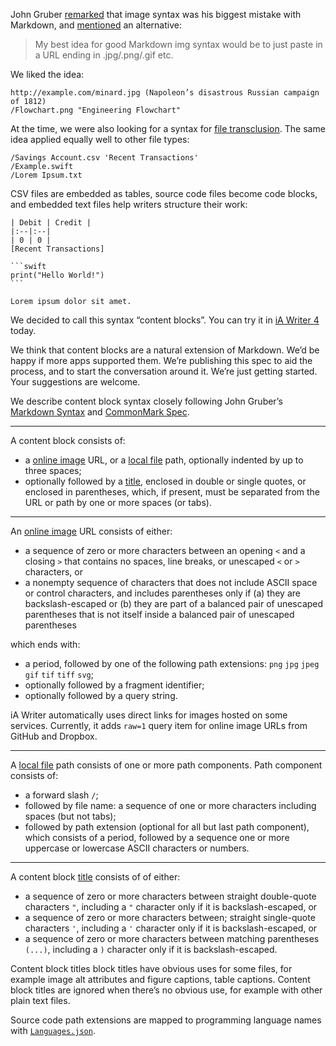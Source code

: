 John Gruber [remarked](https://twitter.com/gruber/status/701951688903630848) that image syntax was his biggest mistake with Markdown, and [mentioned](https://twitter.com/gruber/status/701951915605827585) an alternative:

> My best idea for good Markdown img syntax would be to just paste in a URL ending in .jpg/.png/.gif etc.

We liked the idea:

```
http://example.com/minard.jpg (Napoleon’s disastrous Russian campaign of 1812)
/Flowchart.png "Engineering Flowchart"
```

At the time, we were also looking for a syntax for [file transclusion][transclusion]. The same idea applied equally well to other file types:

```
/Savings Account.csv 'Recent Transactions'
/Example.swift
/Lorem Ipsum.txt
```

CSV files are embedded as tables, source code files become code blocks, and embedded text files help writers structure their work:

	| Debit | Credit |
	|:--|:--|
	| 0 | 0 |
	[Recent Transactions]
	
	```swift
	print("Hello World!")
	```
	
	Lorem ipsum dolor sit amet.

We decided to call this syntax “content blocks”. You can try it in [iA Writer 4][iA Writer] today.

We think that content blocks are a natural extension of Markdown. We’d be happy if more apps supported them. We’re publishing this spec to aid the process, and to start the conversation around it. We’re just getting started. Your suggestions are welcome.

We describe content block syntax closely following John Gruber’s [Markdown Syntax][Markdown] and [CommonMark Spec][CommonMark].

[transclusion]: https://en.wikipedia.org/wiki/Transclusion
[iA Writer]: https://ia.net/writer
[Markdown]: https://daringfireball.net/projects/markdown/syntax
[CommonMark]: http://spec.commonmark.org

---

A content block consists of:

- a [online image][online-image] URL, or a [local file][local-file] path, optionally indented by up to three spaces;
- optionally followed by a [title][], enclosed in double or single quotes, or enclosed in parentheses, which, if present, must be separated from the URL or path by one or more spaces (or tabs).

[online-image]: #online-image
[local-file]: #local-file
[title]: #content-block-title

---

An <a id="online-image" href="#online-image">online image</a> URL consists of either:

- a sequence of zero or more characters between an opening `<` and a closing `>` that contains no spaces, line breaks, or unescaped `<` or `>` characters, or
- a nonempty sequence of characters that does not include ASCII space or control characters, and includes parentheses only if (a) they are backslash-escaped or (b) they are part of a balanced pair of unescaped parentheses that is not itself inside a balanced pair of unescaped parentheses

which ends with:

- a period, followed by one of the following path extensions: `png` `jpg` `jpeg` `gif` `tif` `tiff` `svg`;
- optionally followed by a fragment identifier;
- optionally followed by a query string.

iA Writer automatically uses direct links for images hosted on some services. Currently, it adds `raw=1` query item for online image URLs from GitHub and Dropbox.

---

A <a id="local-file" href="#local-file">local file</a> path consists of one or more path components. Path component consists of:

- a forward slash `/`;
- followed by file name: a sequence of one or more characters including spaces (but not tabs);
- followed by path extension (optional for all but last path component), which consists of a period, followed by a sequence one or more uppercase or lowercase ASCII characters or numbers.

---

A content block <a id="content-block-title" href="#content-block-title">title</a> consists of of either:

- a sequence of zero or more characters between straight double-quote characters `"`, including a `"` character only if it is backslash-escaped, or
- a sequence of zero or more characters between; straight single-quote characters `'`, including a `'` character only if it is backslash-escaped, or
- a sequence of zero or more characters between matching parentheses `(...)`, including a `)` character only if it is backslash-escaped.

Content block titles block titles have obvious uses for some files, for example image alt attributes and figure captions, table captions. Content block titles are ignored when there’s no obvious use, for example with other plain text files.

Source code path extensions are mapped to programming language names with [`Languages.json`](Languages.json).
